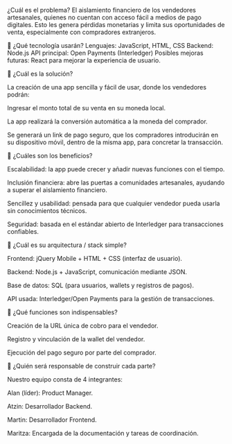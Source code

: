 ¿Cuál es el problema?
El aislamiento financiero de los vendedores artesanales, quienes no cuentan con acceso fácil a medios de pago digitales. Esto les genera pérdidas monetarias y limita sus oportunidades de venta, especialmente con compradores extranjeros.

📌 ¿Qué tecnología usarán?
Lenguajes: JavaScript, HTML, CSS
Backend: Node.js
API principal: Open Payments (Interledger)
Posibles mejoras futuras: React para mejorar la experiencia de usuario.

📌 ¿Cuál es la solución?

La creación de una app sencilla y fácil de usar, donde los vendedores podrán:

Ingresar el monto total de su venta en su moneda local.

La app realizará la conversión automática a la moneda del comprador.

Se generará un link de pago seguro, que los compradores introducirán en su dispositivo móvil, dentro de la misma app, para concretar la transacción.

📌 ¿Cuáles son los beneficios?

Escalabilidad: la app puede crecer y añadir nuevas funciones con el tiempo.

Inclusión financiera: abre las puertas a comunidades artesanales, ayudando a superar el aislamiento financiero.

Sencillez y usabilidad: pensada para que cualquier vendedor pueda usarla sin conocimientos técnicos.

Seguridad: basada en el estándar abierto de Interledger para transacciones confiables.

📌 ¿Cuál es su arquitectura / stack simple?

Frontend: jQuery Mobile + HTML + CSS (interfaz de usuario).

Backend: Node.js + JavaScript, comunicación mediante JSON.

Base de datos: SQL (para usuarios, wallets y registros de pagos).

API usada: Interledger/Open Payments para la gestión de transacciones.

📌 ¿Qué funciones son indispensables?

Creación de la URL única de cobro para el vendedor.

Registro y vinculación de la wallet del vendedor.

Ejecución del pago seguro por parte del comprador.

📌 ¿Quién será responsable de construir cada parte?

Nuestro equipo consta de 4 integrantes:

Alan (líder): Product Manager.

Atzin: Desarrollador Backend.

Martin: Desarrollador Frontend.

Maritza: Encargada de la documentación y tareas de coordinación.
